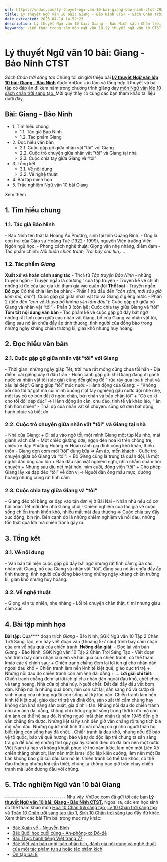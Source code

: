 ```yaml
---
url: https://vndoc.com/ly-thuyet-ngu-van-10-bai-giang-bao-ninh-ctst-292454
title: Lý thuyết Ngữ văn 10 bài: Giang - Bảo Ninh CTST - Sách Chân trời sáng tạo - VnDoc.com
date_extracted: 2025-04-14 14:52:23
description: Lý thuyết Ngữ văn 10 bài: Giang - Bảo Ninh sách Chân trời sáng tạo được VnDoc sưu tầm và giới thiệu  để tham khảo chuẩn bị cho bài giảng học kì mới sắp tới đây của mình.
keywords: kiến thức trọng tâm môn ngữ văn 10,lý thuyết ngữ văn 10 CTST,ngữ văn lớp 10,ôn tập lý thuyết văn lớp 10,lý thuyết môn ngữ văn 10,lý thuyết văn 10 CTST,Lý thuyết môn ngữ văn 10 bài Giang - Bảo Ninh,Giang - Bảo Ninh,trắc nghiệm ngữ văn 10 CTST,văn 10 chân trời sáng tạo
---
```


# Lý thuyết Ngữ văn 10 bài: Giang - Bảo Ninh CTST
 _Sách Chân trời sáng tạo_
Chúng tôi xin giới thiệu bài **[Lý thuyết Ngữ văn lớp 10 bài: Giang - Bảo Ninh](<https://vndoc.com/ly-thuyet-ngu-van-10-bai-giang-bao-ninh-ctst-292454>)** được VnDoc sưu tầm và tổng hợp lí thuyết và bài tập có đáp án đi kèm nằm trong chương trình giảng dạy [môn Ngữ văn lớp 10 sách chân trời sáng tạo. ](<https://vndoc.com/ngu-van-10-chan-troi-sang-tao-tap1>)Mời quý thầy cô cùng các bạn tham khảo tài liệu dưới đây.
## Bài: Giang - Bảo Ninh
  * 1\. Tìm hiểu chung
    * 1.1. Tác giả Bảo Ninh
    * 1.2. Tác phẩm Giang 
  * 2\. Đọc hiểu văn bản 
    * 2.1. Cuộc gặp gỡ giữa nhân vật "tôi" với Giang
    * 2.2. Cuộc trò chuyện giữa nhân vật "tôi" và Giang tại nhà
    * 2.3. Cuộc chia tay giữa Giang và “tôi”
  * 3\. Tổng kết
    * 3.1. Về nội dung
    * 3.2. Về nghệ thuật
  * 4\. Bài tập minh họa
  * 5\. Trắc nghiệm Ngữ văn 10 bài Giang

Xem thêm
## **1\. Tìm hiểu chung**
### **1.1. Tác giả Bảo Ninh**
\- Bảo Ninh tên thật là Hoàng Ấu Phương, sinh tại tỉnh Quảng Bình.
\- Ông là con trai của Giáo sư Hoàng Tuệ \(1922 - 1999\), nguyên Viện trưởng Viện Ngôn ngữ học.
\- Phong cách nghệ thuật: Giọng văn nhẹ nhàng, điềm đạm
\- Tác phẩm chính: _Nỗi buồn chiến tranh, Trại bảy chú lùn,…._
### **1.2. Tác phẩm** _Giang_
**Xuất xứ và hoàn cảnh sáng tác**
\- Trích từ _Tập truyện Bảo Ninh_ \- những truyện ngắn
\- Truyện ngắn là chương 1 của tập truyện
\- Truyện kể về chính những kí ức của tác giả khi tham gia vào quân đội
**Thể loại**
\- Truyện ngắn.
**Bố cục**
Có thể chia làm ba phần:
\- Phần 1 \(từ đầu đến _“còn sớm, mới sáu giờ kém mà, anh”_\): Cuộc gặp gỡ giữa nhân vật tôi và Giang ở giếng nước
\- Phần 2 \(tiếp đến _“con về khuya bố không yên tâm đâu”_\): Cuộc gặp gỡ giữa bố Giang và nhân vật “tôi”
\- Phần 3 \(còn lại\): Cuộc chia tay giữa Giang và “tôi”
**Tóm tắt nội dung văn bản**
\- Tác phẩm kể về cuộc gặp gỡ đầy bất ngờ nhưng rất tình cảm giữa các nhân vật Giang, bố của Giang và nhân vật tôi, đằng sau nó ẩn chứa đầy ắp tình thương, tình người của đồng bào trong những ngày kháng chiến trường kì, gian khổ nhưng huy hoàng.
## **2\. Đọc hiểu văn bản**
### **2.1. Cuộc gặp gỡ giữa nhân vật "tôi" với Giang**
\- Thời gian: những ngày giáp Tết, trời mưa rất mỏng cũng chưa tối hẳn
\- Địa điểm: cái giếng xây ở đầu trấn
\- Hoàn cảnh gặp gỡ: khi Giang đang đi gánh nước và nhân vật tôi \(tác giả\) cũng đến giếng để “ rửa ráy qua loa tí chút và xâu lại dép”. Giang giúp “tôi” múc nước
\- Hành động của Giang:
\+ “Không xối cho tôi tự gột mà cúi mình xuống một tay nghiêng gầu nước dội nhè nhẹ, một tay cô cọ bùn đất ở ngón chân, bàn chân và bắp chân tôi”
\+ “Cô cọ kĩ cho tôi đôi dép đúc”
=> Hành động ân cần, chu đáo, tinh tế và khéo léo, “ ân tình hồn nhiên”
\- Thái độ của nhân vật kể chuyện: sững sờ đến bất động, hạnh phúc và biết ơn
### **2.2. Cuộc trò chuyện giữa nhân vật "tôi" và Giang tại nhà**
\- Nhà của Giang:
\+ Đi sâu vào ngõ tối, một mình Giang một túp lều nhỏ, mái gianh vách đất
\+ Một chiếc giường đơn, ngọn đèn hoa kì trên chõng tre, chiếc xe đạp Phượng Hoàng
=> Hoàn cảnh gia đình cũng khó khăn, thiếu thốn
\- Giang dọn cơm mời “tôi” dùng bữa
=> Ấm áp, mến khách
\- Cuộc trò chuyện giữa bố Giang và “tôi”:
\+ Bố Giang cũng là trung tá quân đội, là một người đàn ông cao lớn
\+ Ban đầu sắc mặt nghiêm nghị, nhìn chằm chằm hỏi chuyện
\+ Nhưng sau dịu nét mặt hơn, mỉm cười, động viên “tôi”
\+ Cho phép Giang lấy xe đạp đèo “tôi” về đơn vị
=> Người đàn ông mẫu mực, đường hoàng nhưng cũng rất tình cảm
### **2.3. Cuộc chia tay giữa Giang và “tôi”**
\- Giang đèo tôi bằng xe đạp vào tận đơn vị ở Bãi Nai
\- Nhắn nhủ nếu có cơ hội hoặc Tết mời đến nhà Giang chơi
\- Chiêm nghiệm của tác giả về cuộc sống chiến tranh khốn khó, nhiều mất mát đau thương
=> Cuộc chia tay đầy xúc động, bịn rịn. Bên cạnh đó là những chiêm nghiệm về nỗi đau, những tổn thất quá lớn mà chiến tranh gây ra.
## **3\. Tổng kết**
### **3.1. Về nội dung**
\- Văn bản tái hiện cuộc gặp gỡ đầy bất ngờ nhưng rất tình cảm giữa các nhân vật Giang, bố của Giang và nhân vật "tôi", đằng sau nó ẩn chứa đầy ắp tình thương, tình người của đồng bào trong những ngày kháng chiến trường kì, gian khổ nhưng huy hoàng.
### **3.2. Về nghệ thuật**
\- Giọng văn tự nhiên, nhẹ nhàng
\- Lối kể chuyện chân thật, tỉ mỉ nhưng giàu cảm xúc
## **4\. Bài tập minh họa**
**Bài tập:** Qua**** đoạn trích _Giang_ \- Bảo Ninh, SGK Ngữ văn 10 Tập 2 Chân Trời Sáng Tạo, em hãy viết đoạn văn \(khoảng 5-7 câu\) trình bày cảm nhận của em về hậu quả của chiến tranh.
**Hướng dẫn giải:**
\- Đọc lại văn bản _Giang_ \- Bảo Ninh, SGK Ngữ văn 10 Tập 2 Chân Trời Sáng Tạo
\- Viết đoạn văn trình bày cảm nhận của em về hậu quả của chiến tranh, có thể tham khảo các ý chính sau:
\+ Chiến tranh chẳng đem lại lợi ích gì cho nhân dân ngoài đau khổ
\+ Chiến tranh làm nền kinh tế kiệt quệ, giáo dục trì trệ
\+ Những nỗi đau do chiến tranh còn ám ảnh dai dẳng
\+ ...
**Lời giải chi tiết:**
Chiến tranh chẳng đem lại lợi ích gì cho nhân dân ngoài đau khổ, chết chóc và tang hoang. Nhà cửa bị phá hủy. Người chết. Đất đai đầy dấu vết bom đạn. Khắp nơi là những quả bom, mìn còn sót lại, sẵn sàng nổ và cướp đi sinh mạng của những người còn sống bất kỳ lúc nào. Chiến tranh làm nền kinh tế kiệt quệ, giáo dục trì trệ và đình đốn, sản xuất thì cầm chừng hay không còn khả năng sản xuất, gia đình li tán. Những nỗi đau do chiến tranh còn ám ảnh dai dẳng, không chỉ những người sống trong thời kì đó mà còn ám ảnh cả thế hệ sau đó. Những người mất thân nhân từ năm 1945 đến giờ vẫn chẳng tìm được. Những liệt sĩ hy sinh đến giờ vẫn chẳng rõ tung tích bia mộ nằm đâu. Những người mất tích thì mãi chẳng có gì cho người thân họ biết rằng còn sống hay đã chết... Chiến tranh là đau khổ, nhưng nếu để bảo vệ tổ quốc, bảo vệ quê hương, bảo vệ tự do độc lập thì chúng ta sẵn sàng trả giá để bảo vệ những thứ quý giá ấy. Chính điều đó đã làm nên một nước Việt Nam tự hào vì không khuất phục kẻ thù xâm lược, làm nên một Liên Xô chiến thắng phát xít, làm nên một Israel độc lập kiên cường, làm nên một Ba Lan không bao giờ cúi đầu làm nô lệ. Chiến tranh có thể tàn khốc, có thể đau thương nhưng khi cần thiết, chúng ta không bao giờ trốn chạy chiến tranh mà luôn đương đầu với chúng.
## 5\. Trắc nghiệm Ngữ văn 10 bài Giang
 _\------------------------------_
Như vậy, VnDoc.com đã gửi tới các bạn **[Lý thuyết Ngữ văn 10 bài: Giang - Bảo Ninh CTST.](<https://vndoc.com/ly-thuyet-ngu-van-10-bai-giang-bao-ninh-ctst-292454>)** Ngoài ra, các em học sinh có thể tham khảo môn [Hóa 10 Chân trời sáng tạo](<https://vndoc.com/hoa-10-chan-troi-sang-tao>), [Lý 10 Chân trời sáng tạo](<https://vndoc.com/vat-ly-10-chan-troi-sang-tao>) và [Toán 10 Chân trời sáng tạo tập 1](<https://vndoc.com/toan-10-chan-troi-sang-tao-tap1>), [Sinh 10 Chân trời sáng tạo](<https://vndoc.com/sinh-hoc-10-chan-troi-sang-tao>) đầy đủ khác.
Xem thêm các bài Tìm bài trong mục này khác:
  * [Bài: Xuân về - Nguyễn Bính](</ly-thuyet-ngu-van-10-bai-xuan-ve-nguyen-binh-ctst-292460>)
  * [Bài: Buổi học cuối cùng - An-phông-xơ Đô-đê](</ly-thuyet-ngu-van-10-bai-buoi-hoc-cuoi-cung-an-phong-xo-do-de-ctst-292448>)
  * [Bài: Thực hành tiếng Việt trang 77](</ly-thuyet-ngu-van-10-bai-thuc-hanh-tieng-viet-trang-77-ctst-292457>)
  * [Bài: Viết văn bản nghị luận phân tích, đánh giá nội dung và nghệ thuật của một tác phẩm tự sự hoặc tác phẩm kịch](</ly-thuyet-ngu-van-10-bai-viet-van-ban-nghi-luan-phan-tich-danh-gia-noi-dung-va-nghe-thuat-cua-mot-tac-pham-tu-su-hoac-tac-pham-kich-ctst-292459>)
  * [Ôn tập bài 8](</ly-thuyet-ngu-van-10-bai-on-tap-bai-8-ctst-292619>)


